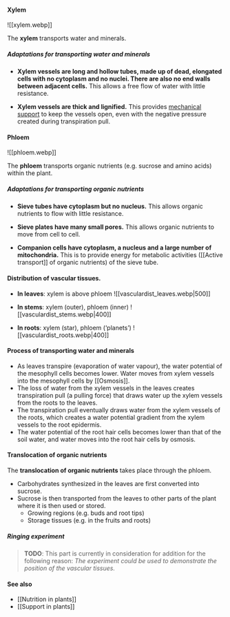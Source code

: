 #### Xylem
![[xylem.webp]]

The **xylem** transports water and minerals.

##### Adaptations for transporting water and minerals
- **Xylem vessels are long and hollow tubes, made up of dead, elongated cells with no cytoplasm and no nuclei. There are also no end walls between adjacent cells.**
  This allows a free flow of water with little resistance.

- **Xylem vessels are thick and lignified.**
  This provides <u>mechanical support</u> to keep the vessels open, even with the negative pressure created during transpiration pull.

#### Phloem
![[phloem.webp]]

The **phloem** transports organic nutrients (e.g. sucrose and amino acids) within the plant.

##### Adaptations for transporting organic nutrients
- **Sieve tubes have cytoplasm but no nucleus.**
  This allows organic nutrients to flow with little resistance.

- **Sieve plates have many small pores.**
  This allows organic nutrients to move from cell to cell.

- **Companion cells have cytoplasm, a nucleus and a large number of mitochondria.**
  This is to provide energy for metabolic activities ([[Active transport]] of organic nutrients) of the sieve tube.

#### Distribution of vascular tissues.

- **In leaves**: xylem is above phloem
  ![[vasculardist_leaves.webp|500]]

- **In stems**: xylem (outer), phloem (inner)
  ![[vasculardist_stems.webp|400]]

- **In roots**: xylem (star), phloem (‘planets’)
  ![[vasculardist_roots.webp|400]]

#### Process of transporting water and minerals
- As leaves transpire (evaporation of water vapour), the water potential of the mesophyll cells becomes lower. Water moves from xylem vessels into the mesophyll cells by [[Osmosis]].
- The loss of water from the xylem vessels in the leaves creates transpiration pull (a pulling force) that draws water up the xylem vessels from the roots to the leaves.
- The transpiration pull eventually draws water from the xylem vessels of the roots, which creates a water potential gradient from the xylem vessels to the root epidermis.
- The water potential of the root hair cells becomes lower than that of the soil water, and water moves into the root hair cells by osmosis.

#### Translocation of organic nutrients
The **translocation of organic nutrients** takes place through the phloem.
- Carbohydrates synthesized in the leaves are first converted into sucrose.
- Sucrose is then transported from the leaves to other parts of the plant where it is then used or stored.
	- Growing regions (e.g. buds and root tips)
	- Storage tissues (e.g. in the fruits and roots)

##### Ringing experiment
> **TODO**: This part is currently in consideration for addition for the following reason:
> *The experiment could be used to demonstrate the position of the vascular tissues.*

#### See also
- [[Nutrition in plants]]
- [[Support in plants]]
